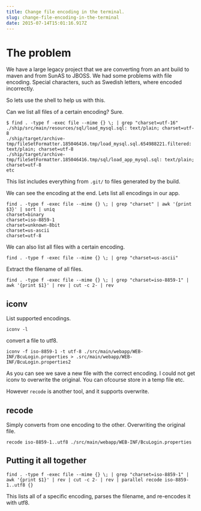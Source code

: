 ```yaml
---
title: Change file encoding in the terminal.
slug: change-file-encoding-in-the-terminal
date: 2015-07-14T15:01:16.917Z
---
```


# The problem
We have a large legacy project that we are converting from an ant build to maven and from SunAS to JBOSS. We had some problems with file encoding. Special characters, such as Swedish letters, where encoded incorrectly.

So lets use the shell to help us with this.

Can we list  all files of a certain encoding? Sure.
```shell
$ find . -type f -exec file --mime {} \; | grep "charset=utf-16"
./ship/src/main/resources/sql/load_mysql.sql: text/plain; charset=utf-8
./ship/target/archive-tmp/fileSetFormatter.185046416.tmp/load_mysql.sql.654988221.filtered: text/plain; charset=utf-8
./ship/target/archive-tmp/fileSetFormatter.185046416.tmp/sql/load_app_mysql.sql: text/plain; charset=utf-8
etc
```

This list includes everything from `.git/` to files generated by the build. 

We can see the encoding at the end. Lets list all encodings in our app.

```shell
find . -type f -exec file --mime {} \; | grep "charset" | awk '{print $3}' | sort | uniq
charset=binary
charset=iso-8859-1
charset=unknown-8bit
charset=us-ascii
charset=utf-8
```

We can also list all files with a certain encoding.

```shell
find . -type f -exec file --mime {} \; | grep "charset=us-ascii"
```

Extract the filename of all files.

```shell
find . -type f -exec file --mime {} \; | grep "charset=iso-8859-1" | awk '{print $1}' | rev | cut -c 2- | rev
```
## iconv

List supported encodings.
```shell
iconv -l
```

convert a file to utf8.

```shell
iconv -f iso-8859-1 -t utf-8 ./src/main/webapp/WEB-INF/BcuLogin.properties > .src/main/webapp/WEB-INF/BcuLogin.properties2
```

As you can see we save a new file with the correct encoding. I could not get iconv to overwrite the original. You can ofcourse store in a temp file etc.

However `recode` is another tool, and it supports overwrite.

## recode
Simply converts from one encoding to the other. Overwriting the original file.
```shell
recode iso-8859-1..utf8 ./src/main/webapp/WEB-INF/BcuLogin.properties     
```

## Putting it all together
```shell
find . -type f -exec file --mime {} \; | grep "charset=iso-8859-1" | awk '{print $1}' | rev | cut -c 2- | rev | parallel recode iso-8859-1..utf8 {}
```

This lists all of a specific encoding, parses the filename, and re-encodes it with utf8.
